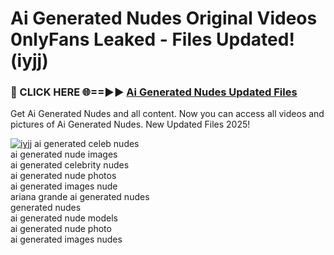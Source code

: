 # Ai Generated Nudes Original Videos 0nlyFans Leaked - Files Updated! (iyjj)

<h3>🔴 CLICK HERE 🌐==►► <a href="https://tinyurl.com/yc6ubb5a" rel="nofollow">Ai Generated Nudes Updated Files</a></h3>

Get Ai Generated Nudes and all content. Now you can access all videos and pictures of Ai Generated Nudes. New Updated Files 2025!

[![iyjj](https://i.imgur.com/7eu0CRL.gif)](https://tinyurl.com/yc6ubb5a)
ai generated celeb nudes<br>
ai generated nude images<br>
ai generated celebrity nudes<br>
ai generated nude photos<br>
ai generated images nude<br>
ariana grande ai generated nudes<br>
generated nudes<br>
ai generated nude models<br>
ai generated nude photo<br>
ai generated images nudes